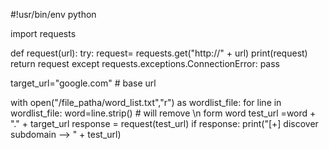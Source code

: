 
#!usr/bin/env python

import requests

def request(url):
    try:
        request= requests.get("http://" + url)
        print(request)
        return request
    except requests.exceptions.ConnectionError:
        pass


target_url="google.com"  # base url

with open("/file_patha/word_list.txt","r") as wordlist_file:
     for line in wordlist_file:
         word=line.strip()  # will remove \n form word
         test_url =word + "." + target_url
         response = request(test_url)
         if response:
             print("[+] discover subdomain --> " + test_url)
